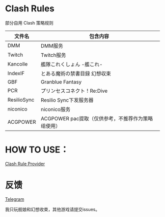 # Clash Rules 

部分自用 Clash 策略规则

| 文件名                | 包含内容                                                              |
| --------------------- | -------------------------------------------------------------------- |
| DMM                   | DMM服务                                                              |
| Twitch                | Twitch服务                                                           |
| Kancolle              | 艦隊これくしょん -艦これ-                                              |
| IndexIF               | とある魔術の禁書目録 幻想収束                                          |
| GBF                   | Granblue Fantasy                                                     |
| PCR                   | プリンセスコネクト！Re:Dive                                            |
| ResilioSync           | Resilio Sync下发服务器                                                |
| niconico              | niconico服务                                                         |
| ACGPOWER              | ACGPOWER pac提取（仅供参考，不推荐作为策略组使用）                      |

# HOW TO USE：

[Clash Rule Provider](https://lancellc.gitbook.io/clash/clash-config-file/rule-provider) 

# 反馈

[Telegram](https://t.me/AdriaticSea)

我只玩舰娘和幻想收束，其他游戏请提交issues。